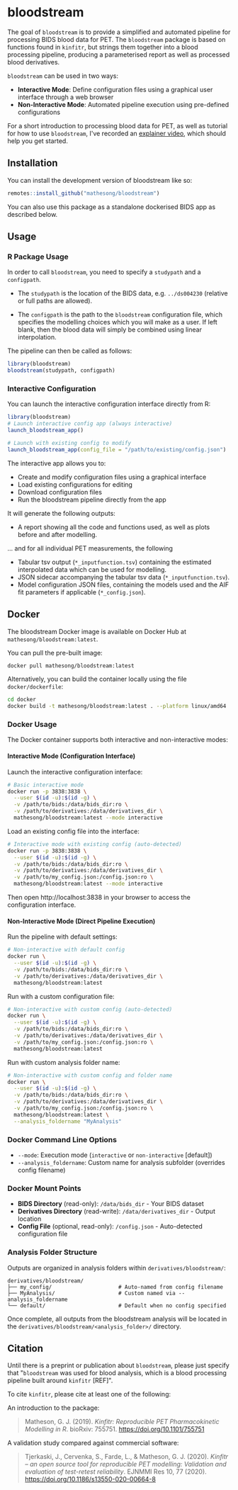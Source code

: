 
# bloodstream

<!-- badges: start -->
<!-- badges: end -->

The goal of `bloodstream` is to provide a simplified and automated pipeline for processing BIDS blood data for PET. The `bloodstream` package is based on functions found in `kinfitr`, but strings them together into a blood processing pipeline, producing a parameterised report as well as processed blood derivatives.

`bloodstream` can be used in two ways:
- **Interactive Mode**: Define configuration files using a graphical user interface through a web browser
- **Non-Interactive Mode**: Automated pipeline execution using pre-defined configurations

For a short introduction to processing blood data for PET, as well as tutorial for how to use `bloodstream`, I've recorded an [explainer video](https://www.youtube.com/watch?v=Kud6MWYPKxg), which should help you get started.

## Installation

You can install the development version of bloodstream like so:

``` r
remotes::install_github("mathesong/bloodstream")
```

You can also use this package as a standalone dockerised BIDS app as described below.

## Usage

### R Package Usage

In order to call `bloodstream`, you need to specify a `studypath` and a `configpath`.  

* The `studypath` is the location of the BIDS data, e.g. `../ds004230`  (relative or full paths are allowed).  

* The `configpath` is the path to the `bloodstream` configuration file, which specifies the modelling choices which you will make as a user. If left blank, then the blood data will simply be combined using linear interpolation.

The pipeline can then be called as follows:

``` r
library(bloodstream)
bloodstream(studypath, configpath)
```

### Interactive Configuration

You can launch the interactive configuration interface directly from R:

``` r
library(bloodstream)
# Launch interactive config app (always interactive)
launch_bloodstream_app()

# Launch with existing config to modify
launch_bloodstream_app(config_file = "/path/to/existing/config.json")
```

The interactive app allows you to:
- Create and modify configuration files using a graphical interface
- Load existing configurations for editing
- Download configuration files
- Run the bloodstream pipeline directly from the app


It will generate the following outputs:

* A report showing all the code and functions used, as well as plots before and after modelling.

... and for all individual PET measurements, the following

* Tabular tsv output (`*_inputfunction.tsv`) containing the estimated interpolated data which can be used for modelling.
* JSON sidecar accompanying the tabular tsv data (`*_inputfunction.tsv`).
* Model configuration JSON files, containing the models used and the AIF fit parameters if applicable (`*_config.json`).

## Docker

The bloodstream Docker image is available on Docker Hub at `mathesong/bloodstream:latest`.

You can pull the pre-built image:

```bash
docker pull mathesong/bloodstream:latest
```

Alternatively, you can build the container locally using the file `docker/dockerfile`:

```bash
cd docker
docker build -t mathesong/bloodstream:latest . --platform linux/amd64
```

### Docker Usage

The Docker container supports both interactive and non-interactive modes:

#### Interactive Mode (Configuration Interface)

Launch the interactive configuration interface:

```bash
# Basic interactive mode
docker run -p 3838:3838 \
  --user $(id -u):$(id -g) \
  -v /path/to/bids:/data/bids_dir:ro \
  -v /path/to/derivatives:/data/derivatives_dir \
  mathesong/bloodstream:latest --mode interactive
```

Load an existing config file into the interface:

```bash
# Interactive mode with existing config (auto-detected)
docker run -p 3838:3838 \
  --user $(id -u):$(id -g) \
  -v /path/to/bids:/data/bids_dir:ro \
  -v /path/to/derivatives:/data/derivatives_dir \
  -v /path/to/my_config.json:/config.json:ro \
  mathesong/bloodstream:latest --mode interactive
```

Then open http://localhost:3838 in your browser to access the configuration interface.

#### Non-Interactive Mode (Direct Pipeline Execution)

Run the pipeline with default settings:

```bash
# Non-interactive with default config
docker run \
  --user $(id -u):$(id -g) \
  -v /path/to/bids:/data/bids_dir:ro \
  -v /path/to/derivatives:/data/derivatives_dir \
  mathesong/bloodstream:latest
```

Run with a custom configuration file:

```bash
# Non-interactive with custom config (auto-detected)
docker run \
  --user $(id -u):$(id -g) \
  -v /path/to/bids:/data/bids_dir:ro \
  -v /path/to/derivatives:/data/derivatives_dir \
  -v /path/to/my_config.json:/config.json:ro \
  mathesong/bloodstream:latest
```

Run with custom analysis folder name:

```bash
# Non-interactive with custom config and folder name
docker run \
  --user $(id -u):$(id -g) \
  -v /path/to/bids:/data/bids_dir:ro \
  -v /path/to/derivatives:/data/derivatives_dir \
  -v /path/to/my_config.json:/config.json:ro \
  mathesong/bloodstream:latest \
  --analysis_foldername "MyAnalysis"
```

### Docker Command Line Options

- `--mode`: Execution mode (`interactive` or `non-interactive` [default])
- `--analysis_foldername`: Custom name for analysis subfolder (overrides config filename)

### Docker Mount Points

- **BIDS Directory** (read-only): `/data/bids_dir` - Your BIDS dataset
- **Derivatives Directory** (read-write): `/data/derivatives_dir` - Output location  
- **Config File** (optional, read-only): `/config.json` - Auto-detected configuration file

### Analysis Folder Structure

Outputs are organized in analysis folders within `derivatives/bloodstream/`:

```
derivatives/bloodstream/
├── my_config/                     # Auto-named from config filename
├── MyAnalysis/                    # Custom named via --analysis_foldername  
└── default/                       # Default when no config specified
```

Once complete, all outputs from the bloodstream analysis will be located in the `derivatives/bloodstream/<analysis_folder>/` directory. 

<!---
## Docker example

If your BIDS dataset is located at `/Users/mn/my_study`. Then you create the directories `/Users/mn/my_study/code/bloodstream` and add the `config.json` to this directory. After that you can run

```
docker run -v /Users/mn/mystudy:/data/ bloodstream
```

and all your outputs will be in `/Users/mn/my_study/derivatives/bloodstream`.
-->



## Citation

Until there is a preprint or publication about `bloodstream`, please just specify that "`bloodstream` was used for blood analysis, which is a blood processing pipeline built around `kinfitr` [REF]".  

To cite `kinfitr`, please cite at least one of the following:

An introduction to the package:

> Matheson, G. J. (2019). *Kinfitr: Reproducible PET Pharmacokinetic Modelling in R*. bioRxiv: 755751. https://doi.org/10.1101/755751


A validation study compared against commercial software:

> Tjerkaski, J., Cervenka, S., Farde, L., & Matheson, G. J. (2020). *Kinfitr – an open source tool for reproducible PET modelling: Validation and evaluation of test-retest reliability*. EJNMMI Res 10, 77 (2020). https://doi.org/10.1186/s13550-020-00664-8
